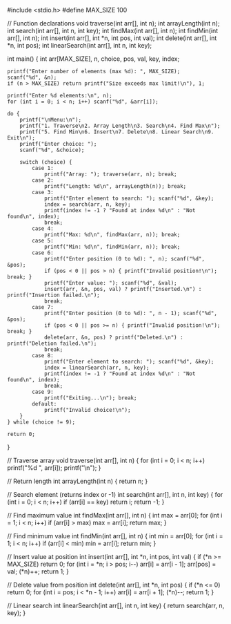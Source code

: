 #include <stdio.h>
#define MAX_SIZE 100

// Function declarations
void traverse(int arr[], int n);
int arrayLength(int n);
int search(int arr[], int n, int key);
int findMax(int arr[], int n);
int findMin(int arr[], int n);
int insert(int arr[], int *n, int pos, int val);
int delete(int arr[], int *n, int pos);
int linearSearch(int arr[], int n, int key);

int main() {
    int arr[MAX_SIZE], n, choice, pos, val, key, index;

    printf("Enter number of elements (max %d): ", MAX_SIZE);
    scanf("%d", &n);
    if (n > MAX_SIZE) return printf("Size exceeds max limit!\n"), 1;

    printf("Enter %d elements:\n", n);
    for (int i = 0; i < n; i++) scanf("%d", &arr[i]);

    do {
        printf("\nMenu:\n");
        printf("1. Traverse\n2. Array Length\n3. Search\n4. Find Max\n");
        printf("5. Find Min\n6. Insert\n7. Delete\n8. Linear Search\n9. Exit\n");
        printf("Enter choice: ");
        scanf("%d", &choice);

        switch (choice) {
            case 1:
                printf("Array: "); traverse(arr, n); break;
            case 2:
                printf("Length: %d\n", arrayLength(n)); break;
            case 3:
                printf("Enter element to search: "); scanf("%d", &key);
                index = search(arr, n, key);
                printf(index != -1 ? "Found at index %d\n" : "Not found\n", index);
                break;
            case 4:
                printf("Max: %d\n", findMax(arr, n)); break;
            case 5:
                printf("Min: %d\n", findMin(arr, n)); break;
            case 6:
                printf("Enter position (0 to %d): ", n); scanf("%d", &pos);
                if (pos < 0 || pos > n) { printf("Invalid position!\n"); break; }
                printf("Enter value: "); scanf("%d", &val);
                insert(arr, &n, pos, val) ? printf("Inserted.\n") : printf("Insertion failed.\n");
                break;
            case 7:
                printf("Enter position (0 to %d): ", n - 1); scanf("%d", &pos);
                if (pos < 0 || pos >= n) { printf("Invalid position!\n"); break; }
                delete(arr, &n, pos) ? printf("Deleted.\n") : printf("Deletion failed.\n");
                break;
            case 8:
                printf("Enter element to search: "); scanf("%d", &key);
                index = linearSearch(arr, n, key);
                printf(index != -1 ? "Found at index %d\n" : "Not found\n", index);
                break;
            case 9:
                printf("Exiting...\n"); break;
            default:
                printf("Invalid choice!\n");
        }
    } while (choice != 9);

    return 0;
}

// Traverse array
void traverse(int arr[], int n) {
    for (int i = 0; i < n; i++) printf("%d ", arr[i]);
    printf("\n");
}

// Return length
int arrayLength(int n) { return n; }

// Search element (returns index or -1)
int search(int arr[], int n, int key) {
    for (int i = 0; i < n; i++) if (arr[i] == key) return i;
    return -1;
}

// Find maximum value
int findMax(int arr[], int n) {
    int max = arr[0];
    for (int i = 1; i < n; i++) if (arr[i] > max) max = arr[i];
    return max;
}

// Find minimum value
int findMin(int arr[], int n) {
    int min = arr[0];
    for (int i = 1; i < n; i++) if (arr[i] < min) min = arr[i];
    return min;
}

// Insert value at position
int insert(int arr[], int *n, int pos, int val) {
    if (*n >= MAX_SIZE) return 0;
    for (int i = *n; i > pos; i--) arr[i] = arr[i - 1];
    arr[pos] = val;
    (*n)++;
    return 1;
}

// Delete value from position
int delete(int arr[], int *n, int pos) {
    if (*n <= 0) return 0;
    for (int i = pos; i < *n - 1; i++) arr[i] = arr[i + 1];
    (*n)--;
    return 1;
}

// Linear search
int linearSearch(int arr[], int n, int key) {
    return search(arr, n, key);
}
